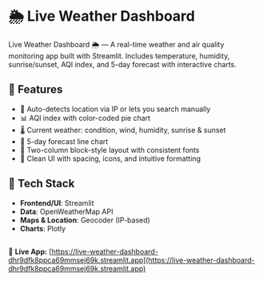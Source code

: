 # 🌦 Live Weather Dashboard
Live Weather Dashboard 🌦 — A real-time weather and air quality monitoring app built with Streamlit. Includes temperature, humidity, sunrise/sunset, AQI index, and 5-day forecast with interactive charts. 


## 🚀 Features

- 📍 Auto-detects location via IP or lets you search manually
- 📊 AQI index with color-coded pie chart
- 🌡 Current weather: condition, wind, humidity, sunrise & sunset
- 📅 5-day forecast line chart
- 🧱 Two-column block-style layout with consistent fonts
- 🎨 Clean UI with spacing, icons, and intuitive formatting



## 🔧 Tech Stack

- **Frontend/UI**: Streamlit
- **Data**: OpenWeatherMap API
- **Maps & Location**: Geocoder (IP-based)
- **Charts**: Plotly


##
🔗 **Live App:** [https://live-weather-dashboard-dhr9dfk8ppca69mmsej69k.streamlit.app](https://live-weather-dashboard-dhr9dfk8ppca69mmsej69k.streamlit.app)  
